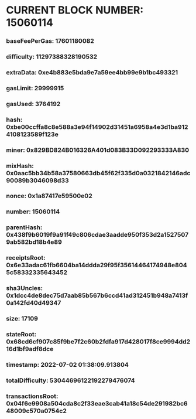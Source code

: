 # CURRENT BLOCK NUMBER: 15060114

### baseFeePerGas: 17601180082
### difficulty: 11297388328190532
### extraData: 0xe4b883e5bda9e7a59ee4bb99e9b1bc493321
### gasLimit: 29999915
### gasUsed: 3764192
### hash: 0xbe00ccffa8c8e588a3e94f14902d31451a6958a4e3d1ba9124108123589f123e
### miner: 0x829BD824B016326A401d083B33D092293333A830
### mixHash: 0x0aac5bb34b58a37580663db45f62f335d0a0321842146adc90089b3046098d33
### nonce: 0x1a87417e59500e02
### number: 15060114
### parentHash: 0x438f9b6019f9a91f49c806cdae3aadde950f353d2a15275079ab582bd18b4e89
### receiptsRoot: 0x6e33adac61fb6604ba14ddda29f95f35614464174948e8045c58332335643452
### sha3Uncles: 0x1dcc4de8dec75d7aab85b567b6ccd41ad312451b948a7413f0a142fd40d49347
### size: 17109
### stateRoot: 0x68cd6cf907c85f9be7f2c60b2fdfa917d428017f8ce9994dd216d1bf9adf8dce
### timestamp: 2022-07-02 01:38:09.913804
### totalDifficulty: 53044696122192279476074
### transactionsRoot: 0x04f6e9908a504cda8c2f33eae3cab41a18c54de291982bc648009c570a0754c2
